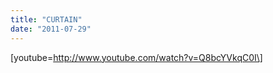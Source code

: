 ```yaml
---
title: "CURTAIN"
date: "2011-07-29"
---
```


\[youtube=http://www.youtube.com/watch?v=Q8bcYVkqC0I\]
